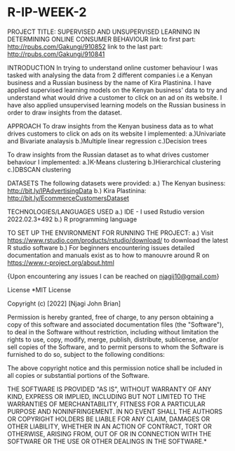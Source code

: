 # R-IP-WEEK-2
PROJECT TITLE: SUPERVISED AND UNSUPERVISED LEARNING IN DETERMINING ONLINE CONSUMER BEHAVIOUR
link to first part: http://rpubs.com/Gakungi/910852
link to the last part: http://rpubs.com/Gakungi/910841

INTRODUCTION
In trying to understand online customer behaviour I was tasked with analysing the data from 2 different companies i.e a Kenyan business and a Russian business by the name of Kira Plastinina. I have applied supervised learning models on the Kenyan business' data to try and understand what would drive a customer to click on an ad on its website. I have also applied unsupervised learning models on the Russian business in order to draw insights from the dataset.


APPROACH
To draw insights from the Kenyan business data as to what drives customers to click on ads on its website I implemented:
a.)Univariate and Bivariate analaysis
b.)Multiple linear regression
c.)Decision trees

To draw insights from the Russian dataset as to what drives customer behaviour I implemented:
a.)K-Means clustering
b.)Hierarchical clustering
c.)DBSCAN clustering


DATASETS
The following datasets were provided:
a.) The Kenyan business: http://bit.ly/IPAdvertisingData
b.) Kira Plastinina: http://bit.ly/EcommerceCustomersDataset

TECHNOLOGIES/LANGUAGES USED
a.) IDE - I used Rstudio version 2022.02.3+492
b.) R programming language

TO SET UP THE ENVIRONMENT FOR RUNNING THE PROJECT:
a.) Visit https://www.rstudio.com/products/rstudio/download/ to download the latest R studio software
b.) For beginners encountering issues detailed documentation and manuals exist as to how to manouvre around R on https://www.r-project.org/about.html


{Upon encountering any issues I can be reached on njagij10@gmail.com}

License
*MIT License

Copyright (c) [2022] [Njagi John Brian]

Permission is hereby granted, free of charge, to any person obtaining a copy of this software and associated documentation files (the "Software"), to deal in the Software without restriction, including without limitation the rights to use, copy, modify, merge, publish, distribute, sublicense, and/or sell copies of the Software, and to permit persons to whom the Software is furnished to do so, subject to the following conditions:

The above copyright notice and this permission notice shall be included in all copies or substantial portions of the Software.

THE SOFTWARE IS PROVIDED "AS IS", WITHOUT WARRANTY OF ANY KIND, EXPRESS OR IMPLIED, INCLUDING BUT NOT LIMITED TO THE WARRANTIES OF MERCHANTABILITY, FITNESS FOR A PARTICULAR PURPOSE AND NONINFRINGEMENT. IN NO EVENT SHALL THE AUTHORS OR COPYRIGHT HOLDERS BE LIABLE FOR ANY CLAIM, DAMAGES OR OTHER LIABILITY, WHETHER IN AN ACTION OF CONTRACT, TORT OR OTHERWISE, ARISING FROM, OUT OF OR IN CONNECTION WITH THE SOFTWARE OR THE USE OR OTHER DEALINGS IN THE SOFTWARE.*
